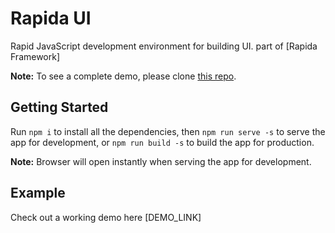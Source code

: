 # Rapida UI

Rapid JavaScript development environment for building UI.
part of [Rapida Framework]

**Note:** To see a complete demo, please clone [this repo](https://github.com/nuotron/rapida-ui-demo).

## Getting Started

Run `npm i` to install all the dependencies,
then `npm run serve -s` to serve the app for development,
or `npm run build -s` to build the app for production.

**Note:** Browser will open instantly when serving the app for development.

## Example

Check out a working demo here [DEMO_LINK]
